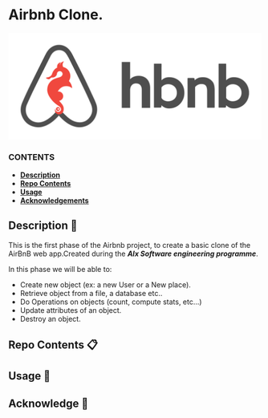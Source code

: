 # Airbnb Clone.
![HBnB Logo](./img/hbnb_logo.png)


### __CONTENTS__

- [**Description**](#Description)
- [**Repo Contents**](#FileContents)
- [**Usage**](#Usage)
- [**Acknowledgements**](#Acknowledgements)


## Description :page_facing_up:
This is the first phase of the Airbnb project, to create a basic clone of the AirBnB web app.Created during the ***Alx Software engineering programme***.


In this phase we will be able to:
- Create new object (ex: a new User or a New place).
- Retrieve object from a file, a database etc..
- Do Operations on objects (count, compute stats, etc...)
- Update attributes of an object.
- Destroy an object.

## Repo Contents :clipboard:
## Usage :wrench:
## Acknowledge :raised_hands:
